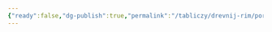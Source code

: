 ```yaml
---
{"ready":false,"dg-publish":true,"permalink":"/tabliczy/drevnij-rim/portrety-agrippy-vespasiana-tita/","dgPassFrontmatter":true}
---
```



